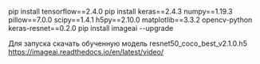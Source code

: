 pip install tensorflow==2.4.0
pip install keras==2.4.3 numpy==1.19.3 pillow==7.0.0 scipy==1.4.1 h5py==2.10.0 matplotlib==3.3.2 opencv-python keras-resnet==0.2.0
pip install imageai --upgrade

Для запуска скачать обученную модель resnet50_coco_best_v2.1.0.h5
https://imageai.readthedocs.io/en/latest/video/